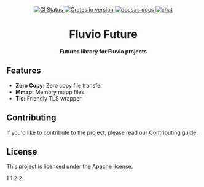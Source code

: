 <div align="center">
   <!-- CI status -->
  <a href="https://github.com/infinyon/future-aio/actions">
    <img src="https://github.com/infinyon/future-aio/workflows/CI/badge.svg"
      alt="CI Status" />
  </a>
  <a href="https://crates.io/crates/fluvio-future">
    <img src="https://img.shields.io/crates/v/fluvio-future.svg?style=flat-square"
    alt="Crates.io version" />
  </a>
  <!-- docs.rs docs -->
  <a href="https://docs.rs/fluvio-future">
    <img src="https://img.shields.io/badge/docs-latest-blue.svg?style=flat-square"
      alt="docs.rs docs" />
  </a>
  <a href="https://discord.gg/V5MhmEq">
    <img src="https://img.shields.io/discord/695712741381636168.svg?logo=discord&style=flat-square"
      alt="chat" />
  </a>
</div>


<h1 align="center">Fluvio Future</h1>
<div align="center">
 <strong>
   Futures library for Fluvio projects
 </strong>
</div>

## Features

- __Zero Copy:__ Zero copy file transfer
- __Mmap:__ Memory mapp files.
- __Tls:__ Friendly TLS wrapper

## Contributing

If you'd like to contribute to the project, please read our [Contributing guide](CONTRIBUTING.md).

## License

This project is licensed under the [Apache license](LICENSE).
 
 1
 1
 2
 2

